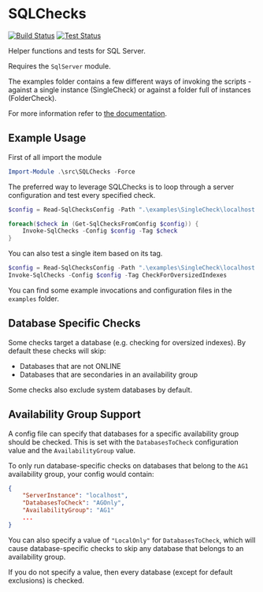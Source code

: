 # SQLChecks
[![Build Status](https://img.shields.io/appveyor/ci/taddison/SQLChecks.svg)](https://ci.appveyor.com/project/taddison/sqlchecks)
[![Test Status](https://img.shields.io/appveyor/tests/taddison/SQLChecks.svg)](https://ci.appveyor.com/project/taddison/sqlchecks/build/tests)

Helper functions and tests for SQL Server.

Requires the `SqlServer` module.

The examples folder contains a few different ways of invoking the scripts - against a single instance (SingleCheck) or against a folder full of instances (FolderCheck).

For more information refer to [the documentation](./docs/Readme.md).

## Example Usage
First of all import the module

```powershell
Import-Module .\src\SQLChecks -Force
```

The preferred way to leverage SQLChecks is to loop through a server configuration and test every specified check.

```powershell
$config = Read-SqlChecksConfig -Path ".\examples\SingleCheck\localhost.config.json"

foreach($check in (Get-SqlChecksFromConfig $config)) {
    Invoke-SqlChecks -Config $config -Tag $check
}
```

You can also test a single item based on its tag.

```powershell
$config = Read-SqlChecksConfig -Path ".\examples\SingleCheck\localhost.config.json"
Invoke-SqlChecks -Config $config -Tag CheckForOversizedIndexes
```

You can find some example invocations and configuration files in the `examples` folder.

## Database Specific Checks
Some checks target a database (e.g. checking for oversized indexes).  By default these checks will skip:

- Databases that are not ONLINE
- Databases that are secondaries in an availability group

Some checks also exclude system databases by default.

## Availability Group Support
A config file can specify that databases for a specific availability group should be checked.  This is set with the `DatabasesToCheck` configuration value and the `AvailabilityGroup` value.

To only run database-specific checks on databases that belong to the `AG1` availability group, your config would contain:

```json
{
    "ServerInstance": "localhost",
    "DatabasesToCheck": "AGOnly",
    "AvailabilityGroup": "AG1"
    ...
}
```

You can also specify a value of `"LocalOnly"` for `DatabasesToCheck`, which will cause database-specific checks to skip any database that belongs to an availability group.

If you do not specify a value, then every database (except for default exclusions) is checked.